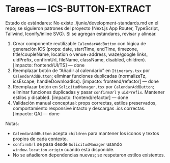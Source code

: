 # Tareas — ICS-BUTTON-EXTRACT

Estado de estándares: No existe ./junie/development-standards.md en el repo; se siguieron patrones del proyecto (Next.js App Router, TypeScript, Tailwind, Iconify/inline SVG). Si se agregan estándares, revisar y alinear.

1. Crear componente reutilizable `CalendarAddButton` con lógica de generación ICS (props: date, startTime, endTime, timezone, title/coupleName, location o venue+address, waze/google links, uidPrefix, confirmUrl, fileName, className, disabled, children). [impacto: frontend/UI/TS] — done
2. Reemplazar botón de “Añadir al calendario” en `Itinerary.tsx` por `CalendarAddButton`; eliminar funciones duplicadas (normalizeTz, icsEscape, handleDownloadIcs). [impacto: frontend/refactor] — done
3. Reemplazar botón en `SolicitudManager.tsx` por `CalendarAddButton`; eliminar funciones duplicadas y pasar `confirmUrl` y `uidPrefix`. Mantener estilos y disabled. [impacto: frontend/refactor] — done
4. Validación manual conceptual: props correctas, estilos preservados, comportamiento responsive intacto y descargas .ics correctas. [impacto: QA] — done

Notas:
- `CalendarAddButton` acepta `children` para mantener los íconos y textos propios de cada contexto.
- `confirmUrl` se pasa desde `SolicitudManager` usando `window.location.origin` cuando está disponible.
- No se añadieron dependencias nuevas; se respetaron estilos existentes.
